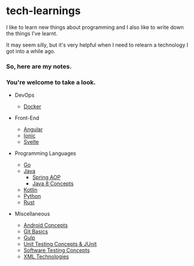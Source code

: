 # tech-learnings
I like to learn new things about programming and I also like to write down the things I've learnt. 

It may seem silly, but it's very helpful when I need to relearn a technology I got into a while ago. 

### So, here are my notes.
### You're welcome to take a look.

- DevOps
  - [Docker](/devops/Docker.md)

- Front-End
  - [Angular](/front/angular.md)
  - [Ionic](/front/ionic.md)
  - [Svelte](/front/svelte.md)

- Programming Languages
  - [Go](/languages/Go.md)
  - [Java](/languages/java)
    - [Spring AOP](/languages/java/spring_aop)
    - [Java 8 Concepts](/languages/java/java_8_concepts.md)
  - [Kotlin](/languages/Kotlin.md)
  - [Python](/languages/python.md)
  - [Rust](/languages/Rust.md)

- Miscellaneous 
  - [Android Concepts](/misc/android_concepts.md)
  - [Git Basics](/misc/git.md)
  - [Gulp](/misc/gulp.md)
  - [Unit Testing Concepts & JUnit](/misc/junit.md)
  - [Software Testing Concepts](/misc/software_testing_concepts.md)
  - [XML Technologies](/misc/xml_technologies.md)
